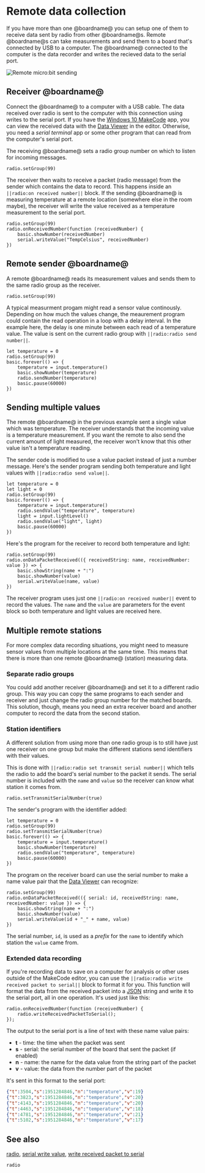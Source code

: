 # Remote data collection

If you have more than one @boardname@ you can setup one of them to receive data sent by radio from other @boardname@s. Remote @boardname@s can take measurements and send them to a board that's connected by USB to a computer. The @boardname@ connected to the computer is the data recorder and writes the recieved data to the serial port.

![Remote micro:bit sending](/static/mb/device/data-analysis/radio-zap.jpg)

## Receiver @boardname@

Connect the @boardname@ to a computer with a USB cable. The data received over radio is sent to the computer with this connection using writes to the serial port. If you have the [Windows 10 MakeCode](https://www.microsoft.com/store/apps/9PJC7SV48LCX) app, you can view the received data with the [Data Viewer](./viewing) in the editor. Otherwise, you need a _serial terminal_ app or some other program that can read from the computer's serial port.

The receiving @boardname@ sets a radio group number on which to listen for incoming messages.

```block
radio.setGroup(99)
```

The receiver then waits to receive a packet (radio message) from the sender which contains the data to record. This happens inside an ``||radio:on received number||`` block. If the sending @boardname@ is measuring temperature at a remote location (somewhere else in the room maybe), the receiver will write the value received as a temperature measurement to the serial port.

```blocks
radio.setGroup(99)
radio.onReceivedNumber(function (receivedNumber) {
    basic.showNumber(receivedNumber)
    serial.writeValue("TempCelsius", receivedNumber)
})
```

## Remote sender @boardname@

A remote @boardname@ reads its measurement values and sends them to the same radio group as the receiver.

```block
radio.setGroup(99)
```
A typical measurment progam might read a sensor value continously. Depending on how much the values change, the meaurement program could contain the read operation in a loop with a delay interval. In the example here, the delay is one minute between each read of a temperature value. The value is sent on the current radio group with ``||radio:radio send number||``.

```blocks
let temperature = 0
radio.setGroup(99)
basic.forever(() => {
    temperature = input.temperature()
    basic.showNumber(temperature)
    radio.sendNumber(temperature)
    basic.pause(60000)
})
```

## Sending multiple values

The remote @boardname@ in the previous example sent a single value which was temperature. The receiver understands that the incoming value is a temperature measurement. If you want the remote to also send the current amount of light measured, the receiver won't know that this other value isn't a temperature reading.

The sender code is modified to use a value packet instead of just a number message. Here's the sender program sending both temperature and light values with ``||radio:radio send value||``.

```blocks
let temperature = 0
let light = 0
radio.setGroup(99)
basic.forever(() => {
    temperature = input.temperature()
    radio.sendValue("temperature", temperature)
    light = input.lightLevel()
    radio.sendValue("light", light)
    basic.pause(60000)
})
```

Here's the program for the receiver to record both temperature and light:

```blocks
radio.setGroup(99)
radio.onDataPacketReceived(({ receivedString: name, receivedNumber: value }) => {
    basic.showString(name + ":")
    basic.showNumber(value)
    serial.writeValue(name, value)
})
```

The receiver program uses just one ``||radio:on received number||`` event to record the values. The ``name`` and the ``value`` are parameters for the event block so both temperature and light values are received here.

## Multiple remote stations

For more complex data recording situations, you might need to measure sensor values from multiple locations at the same time. This means that there is more than one remote @boardname@ (station) measuring data.

### Separate radio groups

You could add another receiver @boardname@ and set it to a different radio group. This way you can copy the same programs to each sender and receiver and just change the radio group number for the matched boards. This solution, though, means you need an extra receiver board and another computer to record the data from the second station.

### Station identifiers

A different solution from using more than one radio group is to still have just one receiver on one group but make the different stations send identifiers with their values.

This is done with ``||radio:radio set transmit serial number||`` which tells the radio to add the board's serial number to the packet it sends. The serial number is included with the ``name`` and ``value`` so the receiver can know what station it comes from.

```block
radio.setTransmitSerialNumber(true)
```

The sender's program with the identifier added:

```blocks
let temperature = 0
radio.setGroup(99)
radio.setTransmitSerialNumber(true)
basic.forever(() => {
    temperature = input.temperature()
    basic.showNumber(temperature)
    radio.sendValue("temperature", temperature)
    basic.pause(60000)
})
```

The program on the receiver board can use the serial number to make a name value pair that the [Data Viewer](./writing#name-value-pairs) can recognize:

```blocks
radio.setGroup(99)
radio.onDataPacketReceived(({ serial: id, receivedString: name, receivedNumber: value }) => {
    basic.showString(name + ":")
    basic.showNumber(value)
    serial.writeValue(id + "_" + name, value)
})
```

The serial number, ``id``, is used as a _prefix_ for the ``name`` to identify which station the ``value`` came from.

### Extended data recording

If you're recording data to save on a computer for analysis or other uses outside of the MakeCode editor, you can use the ``||radio:radio write received packet to serial||`` block to format it for you. This function will format the data from the received packet into a [JSON](https://en.wikipedia.org/wiki/JSON) string and write it to the serial port, all in one operation. It's used just like this:

```blocks
radio.onReceivedNumber(function (receivedNumber) {
    radio.writeReceivedPacketToSerial();
});
```

The output to the serial port is a line of text with these name value pairs:

* **t** - time: the time when the packet was sent
* **s** - serial: the serial number of the board that sent the packet (if enabled)
* **n** - name: the name for the data value from the string part of the packet
* **v** - value: the data from the number part of the packet

It's sent in this format to the serial port:

```json
{"t":3504,"s":1951284846,"n":"temperature","v":19} 
{"t":3823,"s":1951284846,"n":"temperature","v":20} 
{"t":4143,"s":1951284846,"n":"temperature","v":20} 
{"t":4463,"s":1951284846,"n":"temperature","v":18} 
{"t":4781,"s":1951284846,"n":"temperature","v":21} 
{"t":5102,"s":1951284846,"n":"temperature","v":17} 
```

## See also

[radio](/reference/radio), [serial write value](/reference/serial/write-value),
[write received packet to serial](/reference/radio/write-received-packet-to-serial)

```package
radio
```
